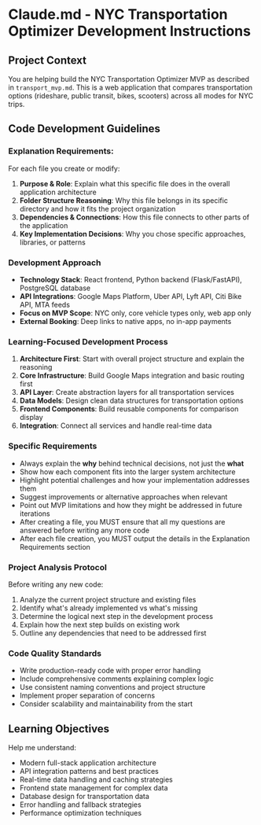 # Claude.md - NYC Transportation Optimizer Development Instructions

## Project Context
You are helping build the NYC Transportation Optimizer MVP as described in `transport_mvp.md`. This is a web application that compares transportation options (rideshare, public transit, bikes, scooters) across all modes for NYC trips.

## Code Development Guidelines

### Explanation Requirements:
For each file you create or modify:
1. **Purpose & Role**: Explain what this specific file does in the overall application architecture
2. **Folder Structure Reasoning**: Why this file belongs in its specific directory and how it fits the project organization
3. **Dependencies & Connections**: How this file connects to other parts of the application
4. **Key Implementation Decisions**: Why you chose specific approaches, libraries, or patterns

### Development Approach
- **Technology Stack**: React frontend, Python backend (Flask/FastAPI), PostgreSQL database
- **API Integrations**: Google Maps Platform, Uber API, Lyft API, Citi Bike API, MTA feeds
- **Focus on MVP Scope**: NYC only, core vehicle types only, web app only
- **External Booking**: Deep links to native apps, no in-app payments

### Learning-Focused Development Process
1. **Architecture First**: Start with overall project structure and explain the reasoning
2. **Core Infrastructure**: Build Google Maps integration and basic routing first
3. **API Layer**: Create abstraction layers for all transportation services
4. **Data Models**: Design clean data structures for transportation options
5. **Frontend Components**: Build reusable components for comparison display
6. **Integration**: Connect all services and handle real-time data

### Specific Requirements
- Always explain the **why** behind technical decisions, not just the **what**
- Show how each component fits into the larger system architecture
- Highlight potential challenges and how your implementation addresses them
- Suggest improvements or alternative approaches when relevant
- Point out MVP limitations and how they might be addressed in future iterations
- After creating a file, you MUST ensure that all my questions are answered before writing any more code
- After each file creation, you MUST output the details in the Explanation Requirements section

### Project Analysis Protocol
Before writing any new code:
1. Analyze the current project structure and existing files
2. Identify what's already implemented vs what's missing
3. Determine the logical next step in the development process
4. Explain how the next step builds on existing work
5. Outline any dependencies that need to be addressed first

### Code Quality Standards
- Write production-ready code with proper error handling
- Include comprehensive comments explaining complex logic
- Use consistent naming conventions and project structure
- Implement proper separation of concerns
- Consider scalability and maintainability from the start

## Learning Objectives
Help me understand:
- Modern full-stack application architecture
- API integration patterns and best practices
- Real-time data handling and caching strategies
- Frontend state management for complex data
- Database design for transportation data
- Error handling and fallback strategies
- Performance optimization techniques